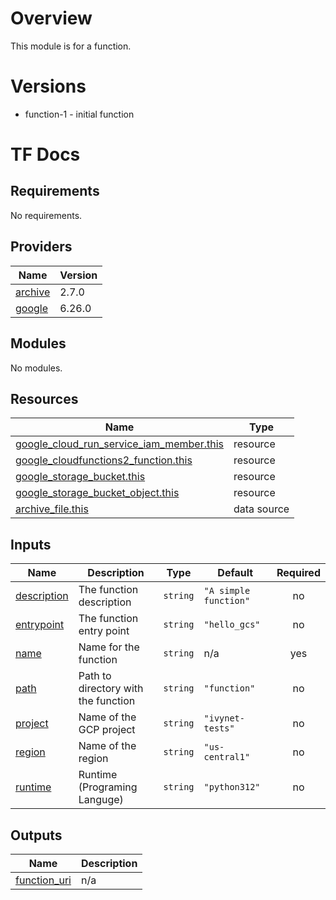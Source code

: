 # Overview

This module is for a function.

# Versions
- function-1 - initial function

# TF Docs
<!-- BEGIN_TF_DOCS -->
## Requirements

No requirements.

## Providers

| Name | Version |
|------|---------|
| <a name="provider_archive"></a> [archive](#provider\_archive) | 2.7.0 |
| <a name="provider_google"></a> [google](#provider\_google) | 6.26.0 |

## Modules

No modules.

## Resources

| Name | Type |
|------|------|
| [google_cloud_run_service_iam_member.this](https://registry.terraform.io/providers/hashicorp/google/latest/docs/resources/cloud_run_service_iam_member) | resource |
| [google_cloudfunctions2_function.this](https://registry.terraform.io/providers/hashicorp/google/latest/docs/resources/cloudfunctions2_function) | resource |
| [google_storage_bucket.this](https://registry.terraform.io/providers/hashicorp/google/latest/docs/resources/storage_bucket) | resource |
| [google_storage_bucket_object.this](https://registry.terraform.io/providers/hashicorp/google/latest/docs/resources/storage_bucket_object) | resource |
| [archive_file.this](https://registry.terraform.io/providers/hashicorp/archive/latest/docs/data-sources/file) | data source |

## Inputs

| Name | Description | Type | Default | Required |
|------|-------------|------|---------|:--------:|
| <a name="input_description"></a> [description](#input\_description) | The function description | `string` | `"A simple function"` | no |
| <a name="input_entrypoint"></a> [entrypoint](#input\_entrypoint) | The function entry point | `string` | `"hello_gcs"` | no |
| <a name="input_name"></a> [name](#input\_name) | Name for the function | `string` | n/a | yes |
| <a name="input_path"></a> [path](#input\_path) | Path to directory with the function | `string` | `"function"` | no |
| <a name="input_project"></a> [project](#input\_project) | Name of the GCP project | `string` | `"ivynet-tests"` | no |
| <a name="input_region"></a> [region](#input\_region) | Name of the region | `string` | `"us-central1"` | no |
| <a name="input_runtime"></a> [runtime](#input\_runtime) | Runtime (Programing Languge) | `string` | `"python312"` | no |

## Outputs

| Name | Description |
|------|-------------|
| <a name="output_function_uri"></a> [function\_uri](#output\_function\_uri) | n/a |
<!-- END_TF_DOCS -->
